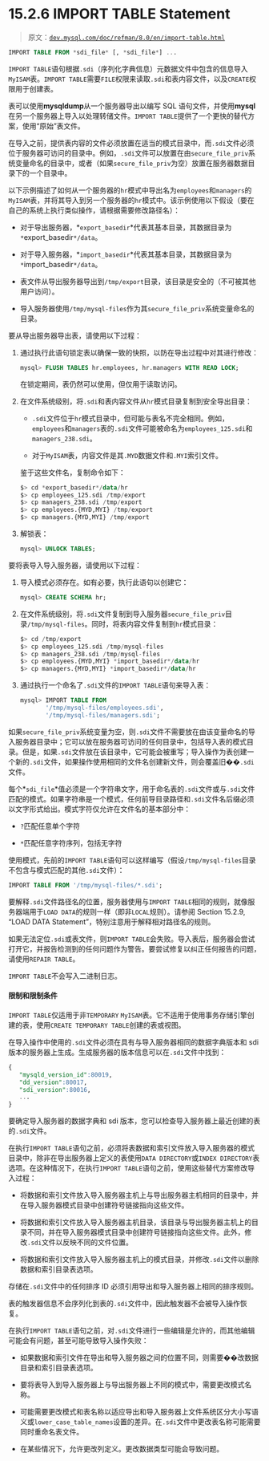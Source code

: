 # 15.2.6 IMPORT TABLE Statement

> 原文：[`dev.mysql.com/doc/refman/8.0/en/import-table.html`](https://dev.mysql.com/doc/refman/8.0/en/import-table.html)

```sql
IMPORT TABLE FROM *sdi_file* [, *sdi_file*] ...
```

`IMPORT TABLE`语句根据`.sdi`（序列化字典信息）元数据文件中包含的信息导入`MyISAM`表。`IMPORT TABLE`需要`FILE`权限来读取`.sdi`和表内容文件，以及`CREATE`权限用于创建表。

表可以使用**mysqldump**从一个服务器导出以编写 SQL 语句文件，并使用**mysql**在另一个服务器上导入以处理转储文件。`IMPORT TABLE`提供了一个更快的替代方案，使用“原始”表文件。

在导入之前，提供表内容的文件必须放置在适当的模式目录中，而`.sdi`文件必须位于服务器可访问的目录中。例如，`.sdi`文件可以放置在由`secure_file_priv`系统变量命名的目录中，或者（如果`secure_file_priv`为空）放置在服务器数据目录下的一个目录中。

以下示例描述了如何从一个服务器的`hr`模式中导出名为`employees`和`managers`的`MyISAM`表，并将其导入到另一个服务器的`hr`模式中。该示例使用以下假设（要在自己的系统上执行类似操作，请根据需要修改路径名）：

+   对于导出服务器，*`export_basedir`*代表其基本目录，其数据目录为`*`export_basedir`*/data`。

+   对于导入服务器，*`import_basedir`*代表其基本目录，其数据目录为`*`import_basedir`*/data`。

+   表文件从导出服务器导出到`/tmp/export`目录，该目录是安全的（不可被其他用户访问）。

+   导入服务器使用`/tmp/mysql-files`作为其`secure_file_priv`系统变量命名的目录。

要从导出服务器导出表，请使用以下过程：

1.  通过执行此语句锁定表以确保一致的快照，以防在导出过程中对其进行修改：

    ```sql
    mysql> FLUSH TABLES hr.employees, hr.managers WITH READ LOCK;
    ```

    在锁定期间，表仍然可以使用，但仅用于读取访问。

1.  在文件系统级别，将`.sdi`和表内容文件从`hr`模式目录复制到安全导出目录：

    +   `.sdi`文件位于`hr`模式目录中，但可能与表名不完全相同。例如，`employees`和`managers`表的`.sdi`文件可能被命名为`employees_125.sdi`和`managers_238.sdi`。

    +   对于`MyISAM`表，内容文件是其`.MYD`数据文件和`.MYI`索引文件。

    鉴于这些文件名，复制命令如下：

    ```sql
    $> cd *export_basedir*/data/hr
    $> cp employees_125.sdi /tmp/export
    $> cp managers_238.sdi /tmp/export
    $> cp employees.{MYD,MYI} /tmp/export
    $> cp managers.{MYD,MYI} /tmp/export
    ```

1.  解锁表：

    ```sql
    mysql> UNLOCK TABLES;
    ```

要将表导入导入服务器，请使用以下过程：

1.  导入模式必须存在。如有必要，执行此语句以创建它：

    ```sql
    mysql> CREATE SCHEMA hr;
    ```

1.  在文件系统级别，将`.sdi`文件复制到导入服务器`secure_file_priv`目录`/tmp/mysql-files`。同时，将表内容文件复制到`hr`模式目录：

    ```sql
    $> cd /tmp/export
    $> cp employees_125.sdi /tmp/mysql-files
    $> cp managers_238.sdi /tmp/mysql-files
    $> cp employees.{MYD,MYI} *import_basedir*/data/hr
    $> cp managers.{MYD,MYI} *import_basedir*/data/hr
    ```

1.  通过执行一个命名了`.sdi`文件的`IMPORT TABLE`语句来导入表：

    ```sql
    mysql> IMPORT TABLE FROM
           '/tmp/mysql-files/employees.sdi',
           '/tmp/mysql-files/managers.sdi';
    ```

如果`secure_file_priv`系统变量为空，则`.sdi`文件不需要放在由该变量命名的导入服务器目录中；它可以放在服务器可访问的任何目录中，包括导入表的模式目录。但是，如果`.sdi`文件放在该目录中，它可能会被重写；导入操作为表创建一个新的`.sdi`文件，如果操作使用相同的文件名创建新文件，则会覆盖旧��`.sdi`文件。

每个*`sdi_file`*值必须是一个字符串文字，用于命名表的`.sdi`文件或与`.sdi`文件匹配的模式。如果字符串是一个模式，任何前导目录路径和`.sdi`文件名后缀必须以文字形式给出。模式字符仅允许在文件名的基本部分中：

+   `?`匹配任意单个字符

+   `*`匹配任意字符序列，包括无字符

使用模式，先前的`IMPORT TABLE`语句可以这样编写（假设`/tmp/mysql-files`目录不包含与模式匹配的其他`.sdi`文件）：

```sql
IMPORT TABLE FROM '/tmp/mysql-files/*.sdi';
```

要解释`.sdi`文件路径名的位置，服务器使用与`IMPORT TABLE`相同的规则，就像服务器端用于`LOAD DATA`的规则一样（即非`LOCAL`规则）。请参阅 Section 15.2.9, “LOAD DATA Statement”，特别注意用于解释相对路径名的规则。

如果无法定位`.sdi`或表文件，则`IMPORT TABLE`会失败。导入表后，服务器会尝试打开它，并报告检测到的任何问题作为警告。要尝试修复以纠正任何报告的问题，请使用`REPAIR TABLE`。

`IMPORT TABLE`不会写入二进制日志。

#### 限制和限制条件

`IMPORT TABLE`仅适用于非`TEMPORARY` `MyISAM`表。它不适用于使用事务存储引擎创建的表，使用`CREATE TEMPORARY TABLE`创建的表或视图。

在导入操作中使用的`.sdi`文件必须在具有与导入服务器相同的数据字典版本和 sdi 版本的服务器上生成。生成服务器的版本信息可以在`.sdi`文件中找到：

```sql
{
   "mysqld_version_id":80019,
   "dd_version":80017,
   "sdi_version":80016,
   ...
}
```

要确定导入服务器的数据字典和 sdi 版本，您可以检查导入服务器上最近创建的表的`.sdi`文件。

在执行`IMPORT TABLE`语句之前，必须将表数据和索引文件放入导入服务器的模式目录中，除非在导出服务器上定义的表使用`DATA DIRECTORY`或`INDEX DIRECTORY`表选项。在这种情况下，在执行`IMPORT TABLE`语句之前，使用这些替代方案修改导入过程：

+   将数据和索引文件放入导入服务器主机上与导出服务器主机相同的目录中，并在导入服务器模式目录中创建符号链接指向这些文件。

+   将数据和索引文件放入导入服务器主机目录，该目录与导出服务器主机上的目录不同，并在导入服务器模式目录中创建符号链接指向这些文件。此外，修改`.sdi`文件以反映不同的文件位置。

+   将数据和索引文件放入导入服务器主机上的模式目录，并修改`.sdi`文件以删除数据和索引目录表选项。

存储在`.sdi`文件中的任何排序 ID 必须引用导出和导入服务器上相同的排序规则。

表的触发器信息不会序列化到表的`.sdi`文件中，因此触发器不会被导入操作恢复。

在执行`IMPORT TABLE`语句之前，对`.sdi`文件进行一些编辑是允许的，而其他编辑可能会有问题，甚至可能导致导入操作失败：

+   如果数据和索引文件在导出和导入服务器之间的位置不同，则需要��改数据目录和索引目录表选项。

+   要将表导入到导入服务器上与导出服务器上不同的模式中，需要更改模式名称。

+   可能需要更改模式和表名称以适应导出和导入服务器上文件系统区分大小写语义或`lower_case_table_names`设置的差异。在`.sdi`文件中更改表名称可能需要同时重命名表文件。

+   在某些情况下，允许更改列定义。更改数据类型可能会导致问题。
